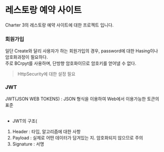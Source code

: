 # 레스토랑 예약 사이트

Charter 3의 레스토랑 예약 사이트에 대한 프로젝트 입니다.

### 회원가입
일단 Create와 달리 사용자가 하는 회원가입의 경우, password에 대한 Hasing이나 암호화과정이 필요하다.<br>
주로 BCrpyt를 사용하며, 단방향 암호화이므로 암호키를 얻어낼 수 없다. 
> HttpSecurity에 대한 설정 필요

### JWT
JWT(JSON WEB TOKENS) : JSON 형식을 이용하여 Web에서 이용가능한 토큰의 표준
<br><br>
- JWT의 구조(
1. Header : 타입, 알고리즘에 대한 사항
2. Payload :  실제로 어떤 데이터가 담겨있는 지. 암호화되지 않으므로 주의
3. Signature : 서명